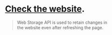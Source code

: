 # [Check the website](https://lookatthis.netlify.app).
> Web Storage API is used to retain changes in<br>
> the website even after refreshing the page.
